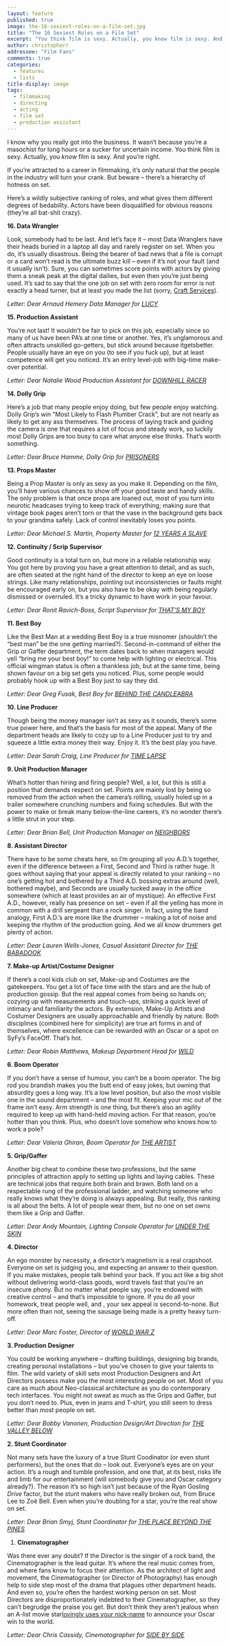 ```yaml
---
layout: feature
published: true
image: the-16-sexiest-roles-on-a-film-set.jpg
title: "The 16 Sexiest Roles on a Film Set"
excerpt: "You think film is sexy. Actually, you know film is sexy. And you’re right. Check out the full list."
author: christopherr
addressee: "Film Fans"
comments: true
categories:
  - features
  - lists
title-display: image
tags: 
  - filmmaking
  - directing
  - acting
  - film set
  - production assistant
---
```

I know why you really got into the business. It wasn’t because you’re a masochist for long hours or a sucker for uncertain income. You think film is sexy. Actually, you _know_ film is sexy. And you’re right.

If you’re attracted to a career in filmmaking, it’s only natural that the people in the industry will turn your crank. But beware – there’s a hierarchy of hotness on set.

Here’s a wildly subjective ranking of roles, and what gives them different degrees of bedability. Actors have been disqualified for obvious reasons (they’re all bat-shit crazy).

**16. Data Wrangler**

Look, somebody had to be last. And let’s face it – most Data Wranglers have their heads buried in a laptop all day and rarely register on set. When you do, it’s usually disastrous. Being the bearer of bad news that a file is corrupt or a card won’t read is the ultimate buzz kill – even if it’s not your fault (and it usually isn’t). Sure, you can sometimes score points with actors by giving them a sneak peak at the digital dailies, but even then you’re just being used. It’s sad to say that the one job on set with zero room for error is not exactly a head turner, but at least you made the list (sorry, [Craft Services](http://www.dearcastandcrew.com/content/2013/3/9/cloudburst.html)). 

_Letter: Dear Arnaud Hemery Data Manager for_ [_LUCY_](http://www.dearcastandcrew.com/content/2014/7/25/lucy.html)

**15. Production Assistant**

You’re not last! It wouldn’t be fair to pick on this job, especially since so many of us have been PA’s at one time or another. Yes, it’s unglamorous and often attracts unskilled go-getters, but stick around because itgetsbetter. People usually have an eye on you (to see if you fuck up), but at least competence will get you noticed. It’s an entry level-job with big-time make-over potential. 

_Letter: Dear Natalie Wood Production Assistant for_ [_DOWNHILL RACER_](http://www.dearcastandcrew.com/content/2012/5/14/downhill-racer.html)

**14. Dolly Grip**

Here’s a job that many people enjoy doing, but few people enjoy watching. Dolly Grip’s win “Most Likely to Flash Plumber Crack”, but are not nearly as likely to get any ass themselves. The process of laying track and guiding the camera is one that requires a lot of focus and steady work, so luckily most Dolly Grips are too busy to care what anyone else thinks. That’s worth something. 

_Letter: Dear Bruce Hamme, Dolly Grip for_ [_PRISONERS_](http://www.dearcastandcrew.com/content/2013/9/10/prisoners.html)

**13. Props Master**

Being a Prop Master is only as sexy as you make it. Depending on the film, you’ll have various chances to show off your good taste and handy skills. The only problem is that once props are loaned out, most of you turn into neurotic headcases trying to keep track of everything; making sure that vintage book pages aren’t torn or that the vase in the background gets back to your grandma safely. Lack of control inevitably loses you points.

_Letter: Dear Michael S. Martin, Property Master for_ [_12 YEARS A SLAVE_](http://www.dearcastandcrew.com/content/2013/11/13/12-years-a-slave.html)

**12. Continuity / Scrip Supervisor**

Good continuity is a total turn on, but more in a reliable relationship way. You got here by proving you have a great attention to detail, and as such, are often seated at the right hand of the director to keep an eye on loose strings. Like many relationships, pointing out inconsistencies or faults might be encouraged early on, but you also have to be okay with being regularly dismissed or overruled. It’s a tricky dynamic to have work in your favour.

_Letter: Dear Ronit Ravich-Boss, Script Supervisor for_ [_THAT’S MY BOY_](http://www.dearcastandcrew.com/content/2012/6/21/thats-my-boy.html)

**11. Best Boy**

Like the Best Man at a wedding Best Boy is a true misnomer (shouldn’t the “best man” be the one getting married?). Second-in-command of either the Grip or Gaffer department, the term dates back to when managers would yell “bring me your best boy!” to come help with lighting or electrical. This official wingman status is often a thankless job, but at the same time, being shown favour on a big set gets you noticed. Plus, some people would probably hook up with a Best Boy just to say they did. 

_Letter: Dear Greg Fusak, Best Boy for_ [_BEHIND THE CANDLEABRA_](http://www.dearcastandcrew.com/content/2013/5/29/behind-the-candelabra.html)

**10. Line Producer**

Though being the money manager isn’t as sexy as it sounds, there’s some true power here, and that’s the basis for most of the appeal. Many of the department heads are likely to cozy up to a Line Producer just to try and squeeze a little extra money their way. Enjoy it. It’s the best play you have. 

_Letter: Dear Sarah Craig, Line Producer for_ [_TIME LAPSE_](http://www.dearcastandcrew.com/content/2014/8/7/time-lapse.html)

**9. Unit Production Manager**

What’s hotter than hiring and firing people? Well, a lot, but this is still a position that demands respect on set. Points are mainly lost by being so removed from the action when the camera’s rolling, usually holed up in a trailer somewhere crunching numbers and fixing schedules. But with the power to make or break many below-the-line careers, it’s no wonder there’s a little strut in your step. 

_Letter: Dear Brian Bell, Unit Production Manager on_ [_NEIGHBORS_](http://www.dearcastandcrew.com/content/2014/5/9/neighbors.html)

**8. Assistant Director**

There have to be some cheats here, so I’m grouping all you A.D.’s together, even if the difference between a First, Second and Third is rather huge. It goes without saying that your appeal is directly related to your ranking – no one’s getting hot and bothered by a Third A.D. bossing extras around (well, bothered maybe), and Seconds are usually tucked away in the office somewhere (which at least provides an air of mystique). An effective First A.D., however, really has presence on set – even if all the yelling has more in common with a drill sergeant than a rock singer. In fact, using the band analogy, First A.D.’s are more like the drummer – making a lot of noise and keeping the rhythm of the production going. And we all know drummers get plenty of action. 

_Letter: Dear Lauren Wells-Jones, Casual Assistant Director for_ [_THE BABADOOK_](http://www.dearcastandcrew.com/content/2014/12/8/the-babadook.html)

**7. Make-up Artist/Costume Designer**

If there’s a cool kids club on set, Make-up and Costumes are the gatekeepers. You get a lot of face time with the stars and are the hub of production gossip. But the real appeal comes from being so hands on; cozying up with measurements and touch-ups, striking a quick level of intimacy and familiarity the actors. By extension, Make-Up Artists and Costumer Designers are usually approachable and friendly by nature. Both disciplines (combined here for simplicity) are true art forms in and of themselves, where excellence can be rewarded with an Oscar or a spot on SyFy’s FaceOff. That’s hot. 

_Letter: Dear Robin Matthews, Makeup Department Head for_ [_WILD_](http://www.dearcastandcrew.com/content/2015/1/4/wild.html)

**6. Boom Operator**

If you don’t have a sense of humour, you can’t be a boom operator. The big rod you brandish makes you the butt end of easy jokes, but owning that absurdity goes a long way. It’s a low level position, but also the most visible one in the sound department – and the most fit. Keeping your mic out of the frame isn’t easy. Arm strength is one thing, but there’s also an agility required to keep up with hand-held moving action. For that reason, you’re hotter than you think. Plus, who doesn’t love somehow who knows how to work a pole?

_Letter: Dear Valeria Ghiran, Boom Operator for_ [_THE ARTIST_](http://www.dearcastandcrew.com/content/2012/3/2/the-artist.html)

**5. Grip/Gaffer**

Another big cheat to combine these two professions, but the same principles of attraction apply to setting up lights and laying cables. These are technical jobs that require both brain and brawn. Both land on a respectable rung of the professional ladder, and watching someone who really knows what they’re doing is always appealing. But really, this ranking is all about the belts. A lot of people wear them, but no one on set owns them like a Grip and Gaffer. 

_Letter: Dear Andy Mountain, Lighting Console Operator for_ [_UNDER THE SKIN_](http://www.dearcastandcrew.com/content/2014/6/11/under-the-skin.html)

**4. Director** 

An ego monster by necessity, a director’s magnetism is a real crapshoot. Everyone on set is judging you, and expecting an answer to their question. If you make mistakes, people talk behind your back. If you act like a big shot without delivering world-class goods, word travels fast that you’re an insecure phony. But no matter what people say, you’re endowed with creative control – and that’s impossible to ignore. If you do all your homework, treat people well, and , your sex appeal is second-to-none. But more often than not, seeing the sausage being made is a pretty heavy turn-off.  

_Letter: Dear Marc Foster, Director of_ [_WORLD WAR Z_](http://www.dearcastandcrew.com/content/2013/6/19/world-war-z.html)

**3. Production Designer** 

You could be working anywhere – drafting buildings, designing big brands, creating personal installations – but you’ve chosen to give your talents to film. The wild variety of skill sets most Production Designers and Art Directors possess make you the most interesting people on set. Most of you care as much about Neo-classical architecture as you do contemporary tech interfaces. You might not sweat as much as the Grips and Gaffer, but you don’t need to. Plus, even in jeans and T-shirt, you still seem to dress better than most people on set.  

_Letter: Dear Bobby Vanonen, Production Design/Art Direction for_ [_THE VALLEY BELOW_](http://www.dearcastandcrew.com/content/2015/3/6/the-valley-below.html)

**2. Stunt Coordinator**

Not many sets have the luxury of a true Stunt Coodinator (or even stunt performers), but the ones that do – look out. Everyone’s eyes are on your action. It’s a rough and tumble profession, and one that, at its best, risks life and limb for our entertainment (will somebody give you and Oscar category already?). The reason it’s so high isn’t just because of the Ryan Gosling _Drive_ factor, but the stunt makers who have really broken out, from Bruce Lee to Zoë Bell. Even when you’re doubling for a star, you’re the real show on set.

_Letter: Dear Brian Smyj, Stunt Coordinator for_ [_THE PLACE BEYOND THE PINES_](http://www.dearcastandcrew.com/content/2013/4/12/the-place-beyond-the-pines.html)

1. **Cinematographer**

Was there ever any doubt? If the Director is the singer of a rock band, the Cinematographer is the lead guitar. It’s where the real music comes from, and where fans know to focus their attention. As the architect of light and movement, the Cinematographer (or Director of Photography) has enough help to side step most of the drama that plagues other department heads. And even so, you’re often the hardest working person on set. Most Directors are disproportionately indebted to their Cinematographer, so they can’t begrudge the praise you get. But don’t think they aren’t jealous when an A-list movie star[lovingly uses your nick-name](http://variety.com/2015/film/news/emmanuel-lubezki-wins-oscar-for-cinematography-1201439231/) to announce your Oscar win to the world. 

_Letter: Dear Chris Cassidy, Cinematographer for_ [_SIDE BY SIDE_](http://www.dearcastandcrew.com/content/2013/3/26/side-by-side.html)